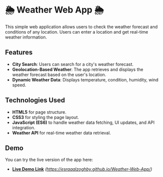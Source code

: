 # 🌦️ Weather Web App 🌦️
This simple web application allows users to check the weather forecast and conditions of any location. Users can enter a location and get real-time weather information.
## Features
- **City Search**: Users can search for a city's weather forecast.
- **Geolocation-Based Weather**: The app retrieves and displays the weather forecast based on the user's location.
- **Dynamic Weather Data**: Displays temperature, condition, humidity, wind speed.

## Technologies Used
  - **HTML5** for page structure.
  - **CSS3** for styling the page layout.
  - **JavaScript (ES6)** to handle weather data fetching, UI updates, and API integration.
  - **Weather API** for real-time weather data retrieval.

## Demo
You can try the live version of the app here:
- **[Live Demo Link](#)** *(https://esraaalzoghby.github.io/Weather-Web-App/)*
